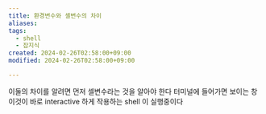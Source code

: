 ```yaml
---
title: 환경변수와 셸변수의 차이
aliases: 
tags:
  - shell
  - 잡지식
created: 2024-02-26T02:58:00+09:00
modified: 2024-02-26T02:58:00+09:00

---
```


이둘의 차이를 알려면 먼저 셀변수라는 것을 알아야 한다
터미널에 들어가면 보이는 창 이것이 바로 interactive 하게 작용하는 shell 이 실행중이다
